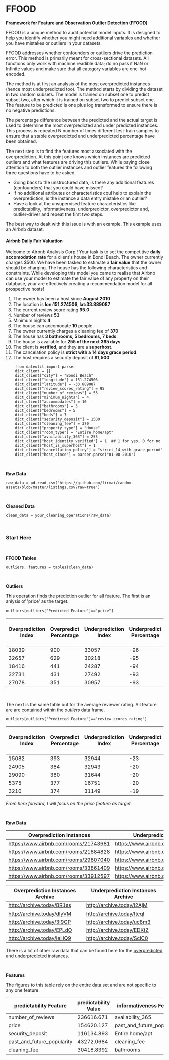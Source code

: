 # FFOOD
**Framework for Feature and Observation Outlier Detection (FFOOD)**

FFOOD is a unique method to audit potential model inputs. It is designed to help you identify whether you might need additional variables and whether you have mistakes or outliers in your datasets.

FFOOD addresses whether confounders or outliers drive the prediction error. This method is primarily meant for cross-sectional datasets. All functions only work with machine readible data; do no pass it NaN or Infinite values and make sure that all category variables are one-hot encoded.

The method is at first an analysis of the most overpredicted instances (hence most underpredicted too). The method starts by dividing the dataset in two random subsets. The model is trained on subset one to predict subset two, after which it is trained on subset two to predict subset one. The feature to be predicted is one plus log transformed to ensure there is no negative predictions.

The percentage difference between the predicted and the actual target is used to determine the most overpredicted and under predicted instances. This process is repeated N number of times different test-train samples to ensure that a stable overpredicted and underpredicted percentage have been obtained.

The next step is to find the features most associated with the overprediction. At this point one knows which instances are predicted outliers and what features are driving this outliers. While paying close attention to both the outlier instances and outlier features the following three questions have to be asked.


- Going back to the unstructured data, is there any additional features (confounders) that you could have missed?
- If no additional attributes or characteristics coul help to explain the overprediction, is the instance a data entry mistake or an outlier?
- Have a look at the unsupervised feature characteristics like predictability, informativeness, underpredictor, overpredictor and, outlier-driver and repeat the first two steps.

The best way to dealt with this issue is with an example. This example uses an Airbnb dataset. 

#### Airbnb Daily Fair Valuation


Welcome to Airbnb Analysis Corp.! Your task is to set the competitive ****daily accomodation rate**** for a client's house in Bondi Beach. The owner currently charges $500. We have been tasked to estimate a ****fair value**** that the owner should be charging. The house has the following characteristics and constraints. While developing this model you came to realise that Airbnb can use your model to estimate the fair value of any property on their database, your are effectively creating a recommendation model for all prospective hosts!

1. The owner has been a host since ****August 2010****
1. The location is ****lon:151.274506, lat:33.889087****
1. The current review score rating ****95.0****
1. Number of reviews ****53****
1. Minimum nights ****4****
1. The house can accomodate ****10**** people.
1. The owner currently charges a cleaning fee of ****370****
1. The house has ****3 bathrooms, 5 bedrooms, 7 beds****.
1. The house is available for ****255 of the next 365 days****
1. The client is ****verified****, and they are a ****superhost****.
1. The cancelation policy is ****strict with a 14 days grace period****.
1. The host requires a security deposit of ****$1,500****

```
    from dateutil import parser
    dict_client = {}
    dict_client["city"] = "Bondi Beach"
    dict_client["longitude"] = 151.274506
    dict_client["latitude"] = -33.889087
    dict_client["review_scores_rating"] = 95
    dict_client["number_of_reviews"] = 53
    dict_client["minimum_nights"] = 4
    dict_client["accommodates"] = 10
    dict_client["bathrooms"] = 3
    dict_client["bedrooms"] = 5
    dict_client["beds"] = 7
    dict_client["security_deposit"] = 1500
    dict_client["cleaning_fee"] = 370
    dict_client["property_type"] = "House"
    dict_client["room_type"] = "Entire home/apt"
    dict_client["availability_365"] = 255
    dict_client["host_identity_verified"] = 1  ## 1 for yes, 0 for no
    dict_client["host_is_superhost"] = 1
    dict_client["cancellation_policy"] = "strict_14_with_grace_period"
    dict_client["host_since"] = parser.parse("01-08-2010")
```
<br />

**Raw Data**

    raw_data = pd.read_csv("https://github.com/firmai/random-assets/blob/master/listings.csv?raw=true")

<br />

**Cleaned Data**

    clean_data = your_cleaning_operations(raw_data)

<br />

### Start Here

<br />

**FFOOD Tables**

    outliers, features = tables(clean_data)

<br />

**Outliers**

This operation finds the prediction outlier for all feature. The first is an anlysis of 'price' as the target. 


    outliers[outliers["Predicted Feature"]=="price"]
| Overprediction Index | Overpredict Percentage | Underprediction Index | Underpredict Percentage | Predicted Feature | Top Feature          | ABS SHAP Value | Larger Feature Leads to Overprediction (FLO) | FLO Value  | Larger Feature Leads to Underprediction (FLU) | FLU Value  |
| -------------------- | ---------------------- | --------------------- | ----------------------- | ----------------- | -------------------- | -------------- | -------------------------------------------- | ---------- | --------------------------------------------- | ---------- |
| 18039                | 900                    | 33057                 | -96                     | price             | Entire home/apt      | 204941.78      | Private room                                 | 5678.24536 | bathrooms                                     | 2219.96877 |
| 32657                | 629                    | 30218                 | -95                     | price             | accommodates         | 184487.462     | security_deposit                             | 903.426214 | Entire home/apt                               | 846.470856 |
| 18416                | 441                    | 24287                 | -94                     | price             | bathrooms            | 164815.563     | longitude                                    | 237.58082  | bathrooms_per_person                          | 503.535783 |
| 32731                | 431                    | 27492                 | -93                     | price             | bedrooms             | 122461.56      | cleaning_fee                                 | 191.342111 | accommodates                                  | 445.722047 |
| 27078                | 351                    | 30957                 | -93                     | price             | bathrooms_per_person | 96394.2702     | beds                                         | 105.192666 | Shared room                                   | 394.079955 |

<br />

The next is the same table but for the average reviewer rating. All feature are are contained within the *outliers* data frame.


    outliers[outliers["Predicted Feature"]=="review_scores_rating"]


| Overprediction Index | Overpredict Percentage | Underprediction Index | Underpredict Percentage | Predicted Feature    | Top Feature                | ABS SHAP Value | Larger Feature Leads to Overprediction (FLO) | FLO Value  | Larger Feature Leads to Underprediction (FLU) | FLU Value  |
| -------------------- | ---------------------- | --------------------- | ----------------------- | -------------------- | -------------------------- | -------------- | -------------------------------------------- | ---------- | --------------------------------------------- | ---------- |
| 15082                | 393                    | 32944                 | -23                     | review_scores_rating | number_of_reviews          | 17494.1253     | bedrooms                                     | 205.592071 | Private room                                  | 304.302714 |
| 24905                | 384                    | 32943                 | -20                     | review_scores_rating | past_and_future_popularity | 13891.5491     | security_deposit                             | 194.578755 | accommodates                                  | 124.632332 |
| 29090                | 380                    | 31644                 | -20                     | review_scores_rating | latitude                   | 2382.14212     | host_identity_verified                       | 95.738997  | number_of_reviews                             | 68.089677  |
| 5375                 | 377                    | 16751                 | -20                     | review_scores_rating | accommodates               | 2242.57177     | latitude                                     | 62.409664  | longitude                                     | 62.943133  |
| 3210                 | 374                    | 31149                 | -19                     | review_scores_rating | host_is_superhost          | 1933.74017     | host_is_superhost                            | 13.874651  | bathrooms_per_person                          | 39.594302  |



*From here forward, I will focus on the price feature as target.*

<br />

**Raw Data**


| Overprediction Instances              | Underprediction Instances             |
| ------------------------------------- | ------------------------------------- |
| https://www.airbnb.com/rooms/21743681 | https://www.airbnb.com/rooms/26932284 |
| https://www.airbnb.com/rooms/21884828 | https://www.airbnb.com/rooms/30043604 |
| https://www.airbnb.com/rooms/29807040 | https://www.airbnb.com/rooms/31601306 |
| https://www.airbnb.com/rooms/33861409 | https://www.airbnb.com/rooms/32384612 |
| https://www.airbnb.com/rooms/33912597 | https://www.airbnb.com/rooms/34231022 |

| Overprediction Instances Archive              | Underprediction Instances Archive             |
| ------------------------------------- | ------------------------------------- |
| http://archive.today/BR1ss | http://archive.today/i2AjM |
| http://archive.today/dIyVM | http://archive.today/ttcqI |
| http://archive.today/3I9GP | http://archive.today/uc8m3 |
| http://archive.today/EPLdO | http://archive.today/EDKtZ |
| http://archive.today/IeHQ9 | http://archive.today/SclC0 |



There is a lot of other raw data that can be found here for the [overpredicted](https://github.com/firmai/FFOOD/blob/master/raw/Over.csv) and [underpredicted](https://github.com/firmai/FFOOD/blob/master/raw/Under.csv) instances. 

</br >

**Features**

The figures to this table rely on the entire data set and are not specific to any one feature.

| predictability Feature     | predictability Value | informativeness Feature    | informativeness Value | overpredictor Feature | overpredictor Value | underpredictor Feature     | underpredictor Value | outlier_driver Feature | outlier_driver Value |
| -------------------------- | -------------------- | -------------------------- | --------------------- | --------------------- | ------------------- | -------------------------- | -------------------- | ---------------------- | -------------------- |
| number_of_reviews          | 236616.671           | availability_365           | 249729.3              | Private room          | 1742.98441          | accommodates               | 3961.16197           | availability_365       | 16876.2              |
| price                      | 154620.127           | past_and_future_popularity | 149925.182            | bedrooms              | 1359.6978           | past_and_future_popularity | 1847.40775           | number_of_reviews      | 1414.2               |
| security_deposit           | 116134.893           | Entire home/apt            | 82007.025             | bathrooms_per_person  | 976.245801          | host_is_superhost          | 922.621391           | minimum_nights         | 842.2                |
| past_and_future_popularity | 43272.0684           | cleaning_fee               | 64619.9799            | bedrooms_per_person   | 500.608543          | bathrooms_per_person       | 904.433052           | price                  | 644.6                |
| cleaning_fee               | 30418.8392           | bathrooms                  | 55519.1308            | Hotel room            | 338.967136          | bathrooms                  | 824.314968           | beds                   | 475.6                |



